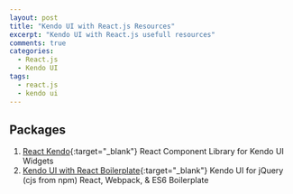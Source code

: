 ```yaml
---
layout: post
title: "Kendo UI with React.js Resources"
excerpt: "Kendo UI with React.js usefull resources"
comments: true
categories:
  - React.js
  - Kendo UI
tags: 
  - react.js
  - kendo ui
---
```


## Packages
1. [React Kendo](https://github.com/langateam/react-kendo){:target="_blank"} React Component Library for Kendo UI Widgets
2. [Kendo UI with React Boilerplate](https://github.com/kendo-labs/kendo-ui-boilerplates/tree/master/core-jquery-react-webpack-es6){:target="_blank"} Kendo UI for jQuery (cjs from npm) React, Webpack, & ES6 Boilerplate

